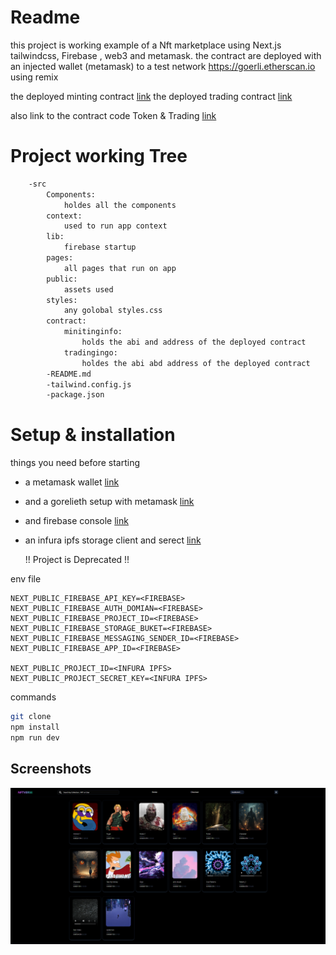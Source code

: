 # Readme

this project is working example of a Nft marketplace using Next.js tailwindcss, Firebase , web3 and metamask.
the contract are deployed with an injected wallet (metamask) to a test network https://goerli.etherscan.io
using remix

the deployed minting contract [link](https://goerli.etherscan.io/address/0xa7ac6d36a8de108db8fb535af6c3a60c7bd2e77a)
the deployed trading contract [link](https://goerli.etherscan.io/address/0xd551285342f0d723289bd3a3d8ac72797d867ece)

also link to the contract code Token & Trading [link](https://github.com/ZafeerMahmood/Remix_Backup_of_Minting_and_TradingContracts/tree/main/.workspaces/remixDefault_Fyp/contracts)

# Project working Tree

```bash
    -src
        Components:
            holdes all the components
        context:
            used to run app context
        lib:
            firebase startup
        pages:
            all pages that run on app
        public:
            assets used
        styles:
            any golobal styles.css
        contract:
            minitinginfo:
                holds the abi and address of the deployed contract
            tradingingo:
                holdes the abi abd address of the deployed contract
        -README.md
        -tailwind.config.js
        -package.json
```

# Setup & installation

things you need before starting

- a metamask wallet [link](https://chrome.google.com/webstore/detail/metamask/nkbihfbeogaeaoehlefnkodbefgpgknn)
- and a gorelieth setup with metamask [link](https://www.buybitcoinbank.com/cryptocurrency/add-goerli-to-metamask)
- and firebase console [link](https://firebase.google.com/)
- an infura ipfs storage client and serect [link](https://www.infura.io/product/ipfs)

  !! Project is Deprecated !!

env file

```env
NEXT_PUBLIC_FIREBASE_API_KEY=<FIREBASE>
NEXT_PUBLIC_FIREBASE_AUTH_DOMIAN=<FIREBASE>
NEXT_PUBLIC_FIREBASE_PROJECT_ID=<FIREBASE>
NEXT_PUBLIC_FIREBASE_STORAGE_BUKET=<FIREBASE>
NEXT_PUBLIC_FIREBASE_MESSAGING_SENDER_ID=<FIREBASE>
NEXT_PUBLIC_FIREBASE_APP_ID=<FIREBASE>

NEXT_PUBLIC_PROJECT_ID=<INFURA IPFS>
NEXT_PUBLIC_PROJECT_SECRET_KEY=<INFURA IPFS>
```

commands

```bash
git clone
npm install
npm run dev
```

## Screenshots
![Screenshot_1](https://raw.githubusercontent.com/ZafeerMahmood/Nft_marketplace/main/ss/ss1.png)

